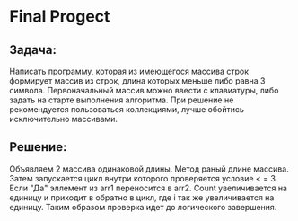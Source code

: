 # Final Progect
## Задача:
Написать программу, которая из имеющегося массива строк формирует массив из строк, длина которых меньше либо равна 3 символа. Первоначальный массив можно ввести с клавиатуры, либо задать на старте выполнения алгоритма. При решение не рекомендуется пользоваться коллекциями, лучше обойтись исключительно массивами.
## Решение:
Объявляем 2 массива одинаковой длины. Метод раный длине массива. Затем запускается цикл внутри которого проверяется условие < = 3. Если "Да" эллемент из arr1 переносится в arr2. Count увеличивается на единицу и приходит в обратно в цикл, где i так же увеличивается на единицу. Таким образом проверка идет до логического завершения.
